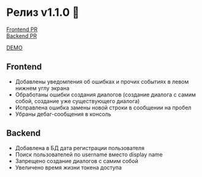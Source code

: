 # Релиз v1.1.0 🎉

[Frontend PR](https://github.com/slamach/bridge-web/pull/5)  
[Backend PR](https://github.com/slamach/bridge-web/pull/4)

[DEMO](https://bridge.dmitrysviridov.com)

## Frontend

- Добавлены уведомления об ошибках и прочих событиях в левом нижнем углу экрана
- Обработаны ошибки создания диалогов (создание диалога с самим собой, создание уже существующего диалога)
- Исправлена ошибка замены новой строки в сообщении на пробел
- Убраны дебаг-сообщения в консоль

## Backend

- Добавлена в БД дата регистрации пользователя
- Поиск пользователей по username вместо display name
- Запрещено создание диалогов с самим собой
- Увеличено время жизни токена доступа
